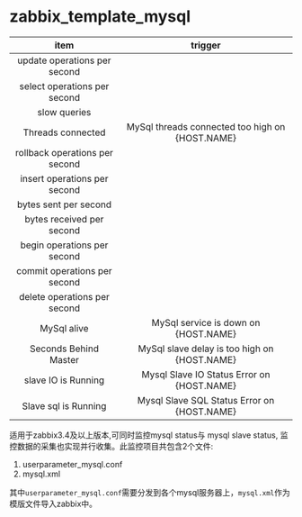 # zabbix_template_mysql

| item                           | trigger                                      |
| :----------------------------: | :---------------------------------------------: |
| update operations per second   |                                                 |
| select operations per second   |                                                 |
| slow queries                   |                                                 |
| Threads connected              | MySql threads connected too high on {HOST.NAME} |
| rollback operations per second |                                                 |
| insert operations per second   |                                                 |
| bytes sent per second          |                                                 |
| bytes received per second      |                                                 |
| begin operations per second    |                                                 |
| commit operations per second   |                                                 |
| delete operations per second   |                                                 |
| MySql alive                    | MySql service is down on {HOST.NAME}            |
| Seconds Behind Master          | MySql slave delay is too high on {HOST.NAME}    |
| slave IO is Running            | Mysql Slave IO Status Error on {HOST.NAME}      |
| Slave sql is Running           | Mysql Slave SQL Status Error on {HOST.NAME}     |

适用于zabbix3.4及以上版本,可同时监控mysql status与 mysql slave status, 监控数据的采集也实现并行收集。此监控项目共包含2个文件:

1. userparameter_mysql.conf
2. mysql.xml

其中`userparameter_mysql.conf`需要分发到各个mysql服务器上，`mysql.xml`作为模版文件导入zabbix中。
